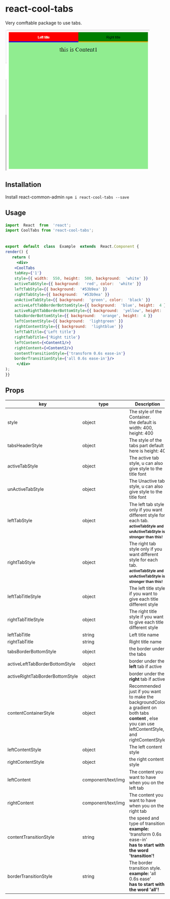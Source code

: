 # react-cool-tabs

Very comftable package to use tabs.

![](basicGif.gif)

## Installation

 Install react-common-admin
	```
npm i react-cool-tabs --save
	```



## Usage

```jsx
import  React  from  'react';
import CoolTabs from 'react-cool-tabs';


export  default  class  Example  extends  React.Component {
render() {
   return (
     <div>
	<CoolTabs
	tabKey={'1'}
	style={{ width:  550, height:  500, background:  'white' }}
	activeTabStyle={{ background:  'red', color:  'white' }}
	leftTabStyle={{ background:  '#53b9ea' }}
	rightTabStyle={{ background:  '#53b9ea' }}
	unActiveTabStyle={{ background:  'green', color:  'black' }}
	activeLeftTabBorderBottomStyle={{ background:  'blue', height:  4 }}
	activeRightTabBorderBottomStyle={{ background:  'yellow', height:  4 }}
	tabsBorderBottomStyle={{ background:  'orange', height:  4 }}
	leftContentStyle={{ background:  'lightgreen' }}
	rightContentStyle={{ background:  'lightblue' }}
	leftTabTitle={'Left title'}
	rightTabTitle={'Right title'}
	leftContent={<Content1/>}
	rightContent={<Content2/>}
	contentTransitionStyle={'transform 0.6s ease-in'}
	borderTransitionStyle={'all 0.6s ease-in'}/>
     </div>
);
}}
```

## Props
| key | type | Description|
|-----|--|--|
|style|object|The style of the Container. <br />the default is width: 400, height: 400|
|tabsHeaderStyle|object|The style of the tabs part default here is height: 40|
|activeTabStyle|object|The active tab style, u can also give style to the title font|
unActiveTabStyle|object| The Unactive tab style, u can also give style to the title font
leftTabStyle|object| The left tab style only if you want different style for each tab.<br /> **<small>activeTabStyle and unActiveTabStyle is stronger than this!</small>**| 
rightTabStyle|object| The right tab style only if you want different style for each tab.<br /> **<small>activeTabStyle and unActiveTabStyle is stronger than this!</small>**| 
leftTabTitleStyle|object|The left title style if you want to give each title different style
rightTabTitleStyle|object|The right title style if you want to give each title different style
leftTabTitle|string|Left title name
rightTabTitle|string|Right title name
tabsBorderBottomStyle|object|the border under the tabs|
activeLeftTabBorderBottomStyle|object|border under the **left** tab if active|
activeRightTabBorderBottomStyle|object|border under the **right** tab if active|
contentContainerStyle|object| Recommended just if you want to make the backgroundColor a gradient on both tabs **content** , else you can use leftContentStyle, and rightContentStyle
leftContentStyle|object|The left content style|
rightContentStyle|object|the right content style|
leftContent|component/text/img|The content you want to have when you on the left tab|
rightContent|component/text/img|The content you want to have when you on the right tab|
contentTransitionStyle|string|the speed and type of transition.<br />**example:** 'transform 0.6s ease-in' <br />**has to start with the word 'transition'!**|
borderTransitionStyle|string|The border transition style.<br /> **example:**  'all 0.6s ease'<br />**has to start with the word 'all'!**|

